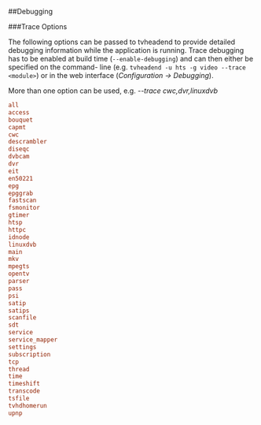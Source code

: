 ##Debugging

###Trace Options

The following options can be passed to tvheadend to provide detailed debugging 
information while the application is running. Trace debugging has to be enabled
at build time (`--enable-debugging`) and can then either be specified on the command-
line (e.g. `tvheadend -u hts -g video --trace <module>`) or in the web interface (_Configuration -> Debugging_).

More than one option can be used, e.g. _--trace cwc,dvr,linuxdvb_

```ini
all
access
bouquet
capmt
cwc
descrambler
diseqc
dvbcam
dvr
eit
en50221
epg
epggrab
fastscan
fsmonitor
gtimer
htsp
httpc
idnode
linuxdvb
main
mkv
mpegts
opentv
parser
pass
psi
satip
satips
scanfile
sdt
service
service_mapper
settings
subscription
tcp
thread
time
timeshift
transcode
tsfile
tvhdhomerun
upnp
```
